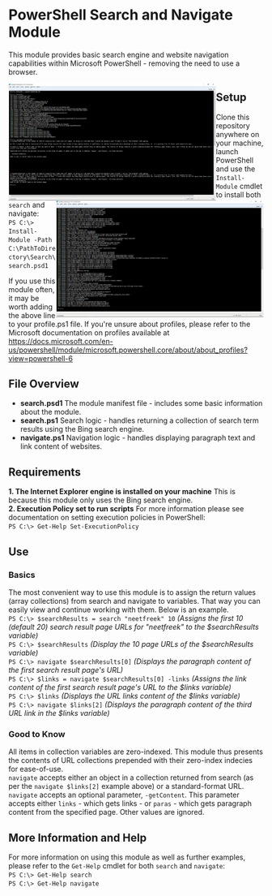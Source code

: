 # PowerShell Search and Navigate Module
This module provides basic search engine and website navigation capabilities within Microsoft PowerShell - removing the need to use a browser.

<img src="/images/Example1.png" alt="example 1" align="left" width="410">
<img src="/images/Example2.png" alt="example 2" align="right" width="410">

## Setup
Clone this repository anywhere on your machine, launch PowerShell and use the `Install-Module` cmdlet to install both `search` and navigate:  
`PS C:\> Install-Module -Path C:\PathToDirectory\Search\search.psd1`

If you use this module often, it may be worth adding the above line to your profile.ps1 file. If you're unsure about profiles, please refer to the Microsoft documentation on profiles available at  
https://docs.microsoft.com/en-us/powershell/module/microsoft.powershell.core/about/about_profiles?view=powershell-6

## File Overview
- **search.psd1** The module manifest file - includes some basic information about the module.
- **search.ps1** Search logic - handles returning a collection of search term results using the Bing search engine.
-  **navigate.ps1** Navigation logic - handles displaying paragraph text and link content of websites.

## Requirements
**1. The Internet Explorer engine is installed on your machine** This is because this module only uses the Bing search engine.  
**2. Execution Policy set to run scripts**  For more information please see documentation on setting execution policies in PowerShell:  
`PS C:\> Get-Help Set-ExecutionPolicy`

## Use
### Basics
The most convenient way to use this module is to assign the return values (array collections) from search and navigate to variables. That way you can easily view and continue working with them. Below is an example.  
`PS C:\> $searchResults = search "neetfreek" 10` *(Assigns the first 10 (default 20) search result page URLs for "neetfreek" to the $searchResults variable)*  
`PS C:\> $searchResults` *(Display the 10 page URLs of the $searchResults variable)*  
`PS C:\> navigate $searchResults[0]` *(Displays the paragraph content of the first search result page's URL)*  
`PS C:\> $links = navigate $searchResults[0] -links` *(Assigns the link content of the first search result page's URL to the $links variable)*  
`PS C:\> $links` *(Displays the URL links content of the $links variable)*  
`PS C:\> navigate $links[2]` *(Displays the paragraph content of the third URL link in the $links variable)*

### Good to Know
All items in collection variables are zero-indexed. This module thus presents the contents of URL collections prepended with their zero-index indecies for ease-of-use.  
`navigate` accepts either an object in a collection returned from search (as per the `navigate $links[2]` example above) or a standard-format URL.  
`navigate` accepts an optional parameter, `-getContent`. This parameter accepts either `links` - which gets links - or `paras` - which gets paragraph content from the specified page. Other values are ignored.  

## More Information and Help
For more information on using this module as well as further examples, please refer to the `Get-Help` cmdlet for both `search` and `navigate`:  
`PS C:\> Get-Help search`  
`PS C:\> Get-Help navigate`
